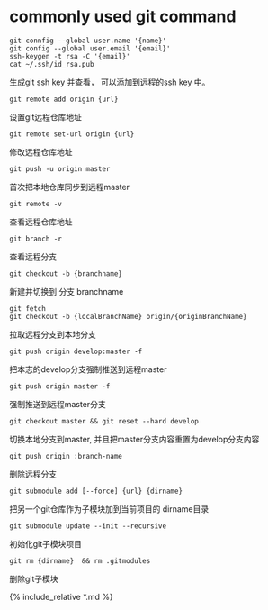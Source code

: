 
# commonly used git command
	git connfig --global user.name '{name}'
	git config --global user.email '{email}'
	ssh-keygen -t rsa -C '{email}'
	cat ~/.ssh/id_rsa.pub

生成git ssh key 并查看， 可以添加到远程的ssh key 中。

	git remote add origin {url}  
设置git远程仓库地址

	git remote set-url origin {url} 
修改远程仓库地址

	git push -u origin master 
首次把本地仓库同步到远程master

	git remote -v 
查看远程仓库地址

	git branch -r
查看远程分支

	git checkout -b {branchname} 
新建并切换到 分支 branchname

	git fetch
	git checkout -b {localBranchName} origin/{originBranchName}
拉取远程分支到本地分支

	git push origin develop:master -f 
把本志的develop分支强制推送到远程master

	git push origin master -f 
强制推送到远程master分支

	git checkout master && git reset --hard develop 
切换本地分支到master, 并且把master分支内容重置为develop分支内容
 
	git push origin :branch-name 
删除远程分支 

	git submodule add [--force] {url} {dirname} 
把另一个git仓库作为子模块加到当前项目的 dirname目录 

	git submodule update --init --recursive
初始化git子模块项目

	git rm {dirname}  && rm .gitmodules
删除git子模块

{% include_relative *.md %}

